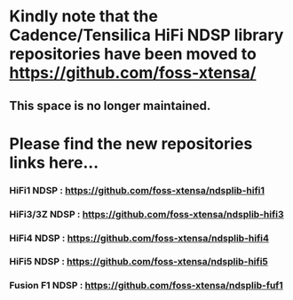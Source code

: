 # Kindly note that the Cadence/Tensilica HiFi NDSP library repositories have been moved to https://github.com/foss-xtensa/
## This space is no longer maintained. 

# Please find the new repositories links here...
### HiFi1 NDSP          : https://github.com/foss-xtensa/ndsplib-hifi1
### HiFi3/3Z NDSP       : https://github.com/foss-xtensa/ndsplib-hifi3
### HiFi4 NDSP          : https://github.com/foss-xtensa/ndsplib-hifi4
### HiFi5 NDSP          : https://github.com/foss-xtensa/ndsplib-hifi5
### Fusion F1 NDSP      : https://github.com/foss-xtensa/ndsplib-fuf1
